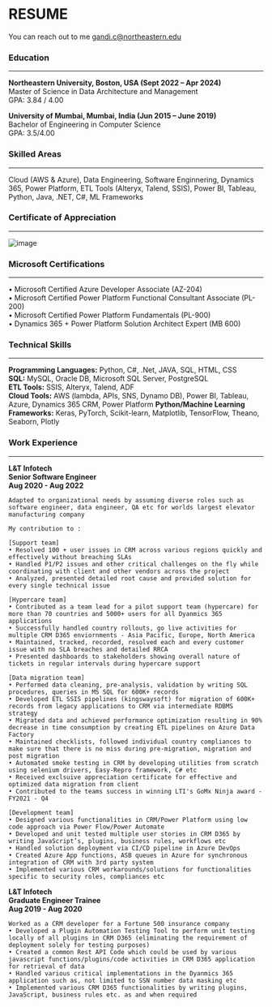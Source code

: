 # RESUME
You can reach out to me gandi.c@northeastern.edu

### **Education**
----------------------------------------------------------------------------------------------------------------------------------------------------------------------

**Northeastern University, Boston, USA (Sept 2022 – Apr 2024)**  
Master of Science in Data Architecture and Management  
GPA: 3.84 / 4.00

**University of Mumbai, Mumbai, India (Jun 2015 – June 2019)**  
Bachelor of Engineering in Computer Science  
GPA: 3.5/4.00  


### **Skilled Areas**
----------------------------------------------------------------------------------------------------------------------------------------------------------------------
Cloud (AWS & Azure), Data Engineering, Software Enginnering, Dynamics 365, Power Platform, ETL Tools (Alteryx, Talend, SSIS),  Power BI, Tableau, Python, Java, .NET, C#, ML Frameworks

### **Certificate of Appreciation**
----------------------------------------------------------------------------------------------------------------------------------------------------------------------

![image](https://github.com/chinmaygandi/Resume/assets/131703516/d6c2949d-026f-4703-a65d-e8465d6a7127)

### **Microsoft Certifications**
----------------------------------------------------------------------------------------------------------------------------------------------------------------------
• Microsoft Certified Azure Developer Associate (AZ-204)  
• Microsoft Certified Power Platform Functional Consultant Associate (PL-200)  
• Microsoft Certified Power Platform Fundamentals (PL-900)  
• Dynamics 365 + Power Platform Solution Architect Expert (MB 600)

### **Technical Skills**  
----------------------------------------------------------------------------------------------------------------------------------------------------------------------

**Programming Languages:** Python, C#, .Net, JAVA, SQL, HTML, CSS  
**SQL:** MySQL, Oracle DB, Microsoft SQL Server, PostgreSQL  
**ETL Tools:** SSIS, Alteryx, Talend, ADF  
**Cloud Tools:** AWS (lambda, APIs, SNS, Dynamo DB), Power BI, Tableau, Azure, Dynamics 365 CRM, Power Platform
**Python/Machine Learning Frameworks:** Keras, PyTorch, Scikit-learn, Matplotlib, TensorFlow, Theano, Seaborn, Plotly

### **Work Experience**  
----------------------------------------------------------------------------------------------------------------------------------------------------------------------

**L&T Infotech**  
**Senior Software Engineer**  
**Aug 2020 - Aug 2022**   
```    
Adapted to organizational needs by assuming diverse roles such as software engineer, data engineer, QA etc for worlds largest elevator manufacturing company 

My contribution to :  

[Support team]  
• Resolved 100 + user issues in CRM across various regions quickly and effectively without breaching SLAs  
• Handled P1/P2 issues and other critical challenges on the fly while coordinating with client and other vendors across the project  
• Analyzed, presented detailed root cause and provided solution for every single technical issue 

[Hypercare team]  
• Contributed as a team lead for a pilot support team (hypercare) for more than 70 countries and 5000+ users for all Dyanmics 365 applications  
• Successfully handled country rollouts, go live activities for multiple CRM D365 enviornments - Asia Pacific, Europe, North America  
• Maintained, tracked, recorded, resolved each and every customer issue with no SLA breaches and detailed RRCA  
• Presented dashboards to stakeholders showing overall nature of tickets in regular intervals during hypercare support 
 
[Data migration team]  
• Performed data cleaning, pre-analysis, validation by writing SQL procedures, queries in MS SQL for 600K+ records  
• Developed ETL SSIS pipelines (kingswaysoft) for migration of 600K+ records from legacy applications to CRM via intermediate RDBMS strategy  
• Migrated data and achieved performance optimization resulting in 90% decrease in time consumption by creating ETL pipelines on Azure Data Factory  
• Maintained checklists, followed individual country compliances to make sure that there is no miss during pre-migration, migration and post migration  
• Automated smoke testing in CRM by developing utilities from scratch using selenium drivers, Easy-Repro framework, C# etc  
• Received exclsuive appreciation certificate for effective and optimized data migration from client 
• Contributed to the teams success in winning LTI's GoMx Ninja award - FY2021 - Q4
 
[Development team]  
• Designed various functionalities in CRM/Power Platform using low code approach via Power Flow/Power Automate 
• Developed and unit tested multiple user stories in CRM D365 by writing JavaScript’s, plugins, business rules, workflows etc 
• Handled solution deployment via CI/CD pipeline in Azure DevOps 
• Created Azure App functions, ASB queues in Azure for synchronous integration of CRM with 3rd party system
• Implemented various CRM workarounds/solutions for functionalities specific to security roles, compliances etc
```

**L&T Infotech**  
**Graduate Engineer Trainee**  
**Aug 2019 - Aug 2020**  
```
Worked as a CRM developer for a Fortune 500 insurance company  
• Developed a Plugin Automation Testing Tool to perform unit testing locally of all plugins in CRM D365 (eliminating the requirement of deployment solely for testing purposes)  
• Created a common Rest API Code which could be used by various javascript functions/plugins/code activities in CRM D365 application for retrieval of data   
• Handled various critical implementations in the Dyanmics 365 application such as, not limited to SSN number data masking etc 
• Implemented various CRM D365 functionalities by writing plugins, JavaScript, business rules etc. as and when required
```

